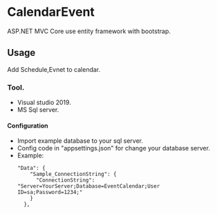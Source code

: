 # CalendarEvent
ASP.NET MVC Core use entity framework with bootstrap.
## Usage
Add Schedule,Evnet to calendar.
### Tool.
* Visual studio 2019.
* MS Sql server.
#### Configuration
* Import example database to your sql server.
* Config code in "appsettings.json" for change your database server.
* Example:   
  ```
  "Data": {
      "Sample_ConnectionString": {
        "ConnectionString": "Server=YourServer;Database=EventCalendar;User ID=sa;Password=1234;"
      }
    },
    ```
